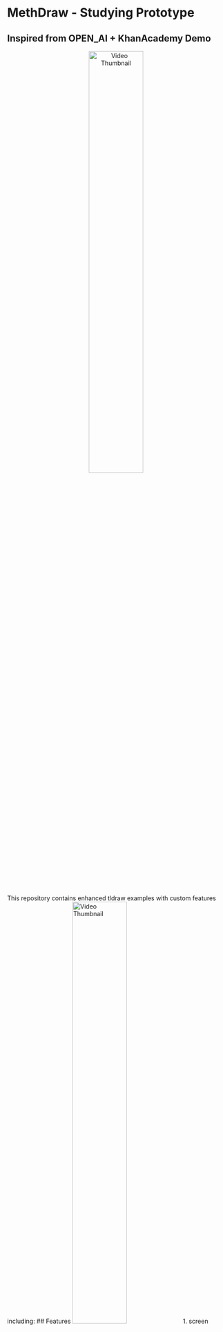 # MethDraw - Studying Prototype
## Inspired from OPEN_AI + KhanAcademy Demo
<div align="center">
  <a href="https://www.youtube.com/watch?v=IvXZCocyU_M">
    <img src="https://i.ytimg.com/vi/IvXZCocyU_M/hq720.jpg?sqp=-oaymwE7CK4FEIIDSFryq4qpAy0IARUAAAAAGAElAADIQj0AgKJD8AEB-AH-CYAC0AWKAgwIABABGGUgXihQMA8=&rs=AOn4CLA0U59Jf6USD41T95JLIqmQnV0AsQ" alt="Video Thumbnail" width="50%" />
  </a>
</div>
This repository contains enhanced tldraw examples with custom features including:
## Features
<img src="https://media.discordapp.net/attachments/749909092574953473/1417012970793205842/Screenshot_2025-09-15_at_4.22.34_AM.png" alt="Video Thumbnail" width="50%" />
1. screen share with AI
2. canvas to draw or write
3. chat interface
4. long context or memory
5. runs in API and vibes


## Getting Started

1. Install dependencies:
   ```bash
   yarn install
   ```

2. Start the development server:
   ```bash
   yarn dev
   ```

3. Open your browser and navigate to the examples to see the enhanced features.


## License

This project is licensed under the MIT License - see the LICENSE file for details.

